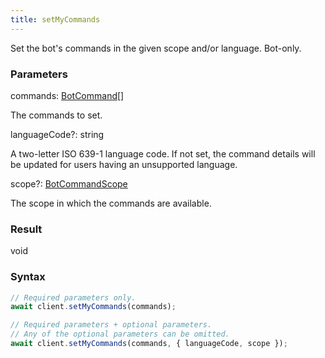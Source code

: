 ```yaml
---
title: setMyCommands
---
```


Set the bot's commands in the given scope and/or language. Bot-only.


### Parameters 

<div class="flex flex-col gap-3"><div><div class="font-mono"><span class="font-bold">commands</span><span class="opacity-50">:</span> <a href="/gh/types/botcommand"  >BotCommand</a><span class="opacity-50">[]</span></div><div class="pl-3"><div class="no-margin">

The commands to set.

</div></div></div><div class="flex flex-col gap-3"><div><div class="flex gap-2"><div class="font-mono"><span class="font-bold">languageCode</span><span class="opacity-50"><span title="Optional" class="cursor-help">?</span>:</span> <span>string</span></div></div><div class="pl-3"><div class="no-margin">

A two-letter ISO 639-1 language code. If not set, the command details will be updated for users having an unsupported language.

</div></div></div><div><div class="flex gap-2"><div class="font-mono"><span class="font-bold">scope</span><span class="opacity-50"><span title="Optional" class="cursor-help">?</span>:</span> <a href="/gh/types/botcommandscope"  >BotCommandScope</a></div></div><div class="pl-3"><div class="no-margin">

The scope in which the commands are available.

</div></div></div></div></div>

### Result 

<div class="font-mono"><span>void</span></div>

### Syntax

```ts
// Required parameters only.
await client.setMyCommands(commands);

// Required parameters + optional parameters.
// Any of the optional parameters can be omitted.
await client.setMyCommands(commands, { languageCode, scope });
```



